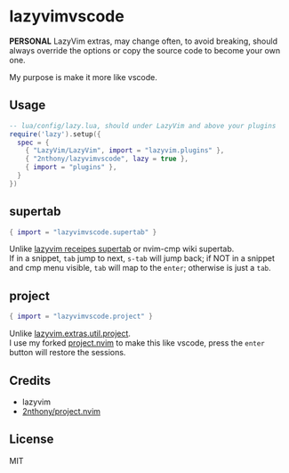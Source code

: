 # lazyvimvscode

**PERSONAL** LazyVim extras, may change often, to avoid breaking, should always override the options or copy the source code to become your own one.

My purpose is make it more like vscode.

## Usage

```lua
-- lua/config/lazy.lua, should under LazyVim and above your plugins
require('lazy').setup({
  spec = {
    { "LazyVim/LazyVim", import = "lazyvim.plugins" },
    { "2nthony/lazyvimvscode", lazy = true },
    { import = "plugins" },
  }
})
```

## supertab

```lua
{ import = "lazyvimvscode.supertab" }
```

Unlike [lazyvim receipes supertab](https://www.lazyvim.org/configuration/recipes#supertab) or nvim-cmp wiki supertab.  
If in a snippet, `tab` jump to next, `s-tab` will jump back; if NOT in a snippet and cmp menu visible, `tab` will map to the `enter`; otherwise is just a `tab`.

## project

```lua
{ import = "lazyvimvscode.project" }
```

Unlike [lazyvim.extras.util.project](https://www.lazyvim.org/plugins/extras/util.project).  
I use my forked [project.nvim](https://github.com/2nthony/project.nvim) to make this like vscode, press the `enter` button will restore the sessions.

## Credits

- lazyvim
- [2nthony/project.nvim](https://github.com/2nthony/project.nvim)

## License

MIT
